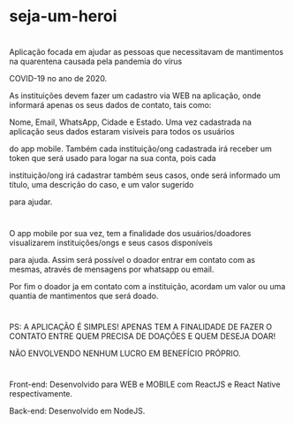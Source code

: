 # seja-um-heroi
#
#
Aplicação focada em ajudar as pessoas que necessitavam de mantimentos na quarentena causada pela pandemia do vírus

COVID-19 no ano de 2020.

As instituições devem fazer um cadastro via WEB na aplicação, onde informará apenas os seus dados de contato, tais como:

Nome, Email, WhatsApp, Cidade e Estado. Uma vez cadastrada na aplicação seus dados estaram visíveis para todos os usuários

do app mobile. Também cada instituição/ong cadastrada irá receber um token que será usado para logar na sua conta, pois cada

instituição/ong irá cadastrar também seus casos, onde será informado um título, uma descrição do caso, e um valor sugerido

para ajudar.
#
#
O app mobile por sua vez, tem a finalidade dos usuários/doadores visualizarem instituições/ongs e seus casos disponíveis 

para ajuda. Assim será possível o doador entrar em contato com as mesmas, através de mensagens por whatsapp ou email.

Por fim o doador ja em contato com a instituição, acordam um valor ou uma quantia de mantimentos que será doado.
#
#
PS: A APLICAÇÃO É SIMPLES! APENAS TEM A FINALIDADE DE FAZER O CONTATO ENTRE QUEM PRECISA DE DOAÇÕES E QUEM DESEJA DOAR!

NÃO ENVOLVENDO NENHUM LUCRO EM BENEFÍCIO PRÓPRIO.
#
#
#
#
Front-end: Desenvolvido para WEB e MOBILE com ReactJS e React Native respectivamente.

Back-end: Desenvolvido em NodeJS.
